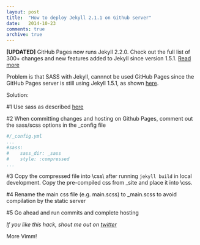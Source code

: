 ```yaml
---
layout: post
title:  "How to deploy Jekyll 2.1.1 on Github server"
date:   2014-10-23
comments: true
archive: true
---
```

<strong>[UPDATED]</strong> GitHub Pages now runs Jekyll 2.2.0.
Check out the full list of 300+ changes and new features added to Jekyll since version 1.5.1.
[Read more](https://github.com/blog/1867-github-pages-now-runs-jekyll-2-2-0)

Problem is that SASS with Jekyll, cannnot be used GitHub Pages since the GitHub Pages server is still using Jekyll 1.5.1, as shown [here](https://pages.github.com/versions/).

Solution:

\#1 Use sass as described [here](http://jekyllrb.com/docs/assets/)

\#2 When committing changes and hosting on Github Pages, comment out the sass/scss options in the _config file

``` yaml
#/_config.yml
...
#sass:
#    sass_dir: _sass
#    style: :compressed
...
```
\#3 Copy the compressed file into \css\ after running `jekyll build` in local development. Copy the pre-compiled css from _site and place it into \css\.

\#4 Rename the main css file (e.g. main.scss) to _main.scss to avoid compilation by the static server

\#5 Go ahead and run commits and complete hosting

_If you like this hack, shout me out on [twitter](https://twitter.com/_nadjetey)_

More Vimm!
